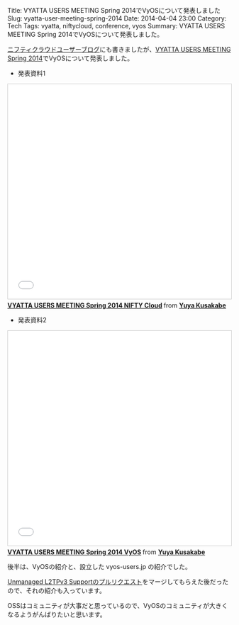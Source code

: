 Title: VYATTA USERS MEETING Spring 2014でVyOSについて発表しました
Slug: vyatta-user-meeting-spring-2014
Date: 2014-04-04 23:00
Category: Tech
Tags: vyatta, niftycloud, conference, vyos
Summary: VYATTA USERS MEETING Spring 2014でVyOSについて発表しました。

[ニフティクラウドユーザーブログ][1]にも書きましたが、[VYATTA USERS MEETING Spring 2014][2]でVyOSについて発表しました。

* 発表資料1

<iframe src="//www.slideshare.net/slideshow/embed_code/33112641" width="595" height="485" frameborder="0" marginwidth="0" marginheight="0" scrolling="no" style="border:1px solid #CCC; border-width:1px; margin-bottom:5px; max-width: 100%;" allowfullscreen> </iframe> <div style="margin-bottom:5px"> <strong> <a href="//www.slideshare.net/higebu/vyatta-users-meeting-spring-2014-niftycloud" title="VYATTA USERS MEETING Spring 2014 NIFTY Cloud" target="_blank">VYATTA USERS MEETING Spring 2014 NIFTY Cloud</a> </strong> from <strong><a href="//www.slideshare.net/higebu" target="_blank">Yuya Kusakabe</a></strong> </div>

* 発表資料2

<iframe src="//www.slideshare.net/slideshow/embed_code/33113175" width="595" height="485" frameborder="0" marginwidth="0" marginheight="0" scrolling="no" style="border:1px solid #CCC; border-width:1px; margin-bottom:5px; max-width: 100%;" allowfullscreen> </iframe> <div style="margin-bottom:5px"> <strong> <a href="//www.slideshare.net/higebu/vyatta-users-meeting-spring-2014-vyos" title="VYATTA USERS MEETING Spring 2014 VyOS" target="_blank">VYATTA USERS MEETING Spring 2014 VyOS</a> </strong> from <strong><a href="//www.slideshare.net/higebu" target="_blank">Yuya Kusakabe</a></strong> </div>

後半は、VyOSの紹介と、設立した vyos-users.jp の紹介でした。

[Unmanaged L2TPv3 Supportのプルリクエスト][3]をマージしてもらえた後だったので、それの紹介も入っています。

OSSはコミュニティが大事だと思っているので、VyOSのコミュニティが大きくなるようがんばりたいと思います。

 [1]: http://blog.cloud.nifty.com/1926/
 [2]: http://atnd.org/events/47926
 [3]: https://github.com/vyos/vyatta-cfg-system/pull/2
